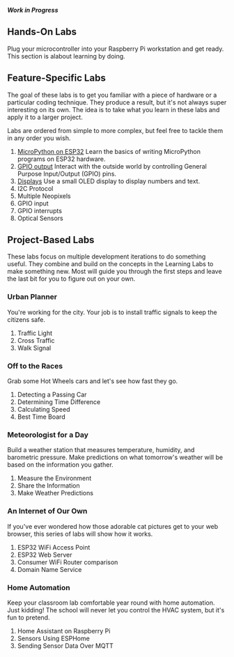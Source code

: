 **_Work in Progress_**

## Hands-On Labs
Plug your microcontroller into your Raspberry Pi workstation and get ready.
This section is alabout learning by doing.

## Feature-Specific Labs
The goal of these labs is to get you familiar with a piece of hardware
or a particular coding technique. They produce a result, but it's not
always super interesting on its own. The idea is to take what you learn
in these labs and apply it to a larger project.

Labs are ordered from simple to more complex, but feel free to tackle
them in any order you wish.

1. [MicroPython on ESP32](MicroPython%20on%20ESP32.md) 
   Learn the basics of writing MicroPython programs on ESP32 hardware.
2. [GPIO output](GPIO%20Output.md)
   Interact with the outside world by controlling General Purpose Input/Output
   (GPIO) pins.
3. [Displays](Displays.md)
   Use a small OLED display to display numbers and text.
4. I2C Protocol
5. Multiple Neopixels
6. GPIO input
7. GPIO interrupts
8. Optical Sensors

## Project-Based Labs
These labs focus on multiple development iterations to do something
useful. They combine and build on the concepts in the Learning Labs to
make something new. Most will guide you through the first steps and
leave the last bit for you to figure out on your own.

### Urban Planner
You're working for the city. Your job is to install traffic signals
to keep the citizens safe.
1. Traffic Light
2. Cross Traffic
3. Walk Signal

### Off to the Races
Grab some Hot Wheels cars and let's see how fast they go.
1. Detecting a Passing Car
2. Determining Time Difference
3. Calculating Speed
4. Best Time Board

### Meteorologist for a Day
Build a weather station that measures temperature, humidity, and
barometric pressure. Make predictions on what tomorrow's weather
will be based on the information you gather.
1. Measure the Environment
2. Share the Information
3. Make Weather Predictions

### An Internet of Our Own
If you've ever wondered how those adorable cat pictures get to your
web browser, this series of labs will show how it works.
1. ESP32 WiFi Access Point
2. ESP32 Web Server
3. Consumer WiFi Router comparison
4. Domain Name Service

### Home Automation
Keep your classroom lab comfortable year round with home automation.
Just kidding! The school will never let you control the HVAC system,
but it's fun to pretend.
1. Home Assistant on Raspberry Pi
2. Sensors Using ESPHome
3. Sending Sensor Data Over MQTT
